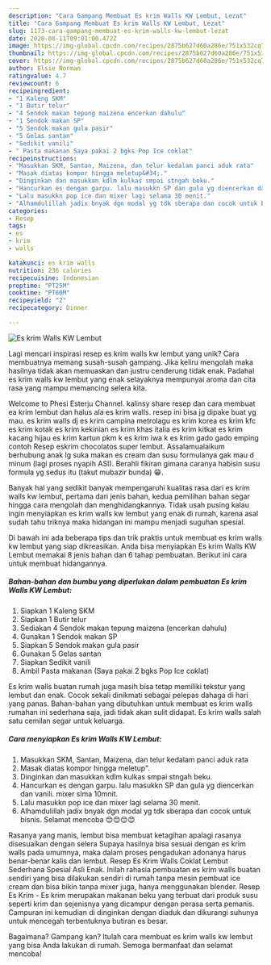 ```yaml
---
description: "Cara Gampang Membuat Es krim Walls KW Lembut, Lezat"
title: "Cara Gampang Membuat Es krim Walls KW Lembut, Lezat"
slug: 1173-cara-gampang-membuat-es-krim-walls-kw-lembut-lezat
date: 2020-08-11T09:01:00.472Z
image: https://img-global.cpcdn.com/recipes/2875b627d60a286e/751x532cq70/es-krim-walls-kw-lembut-foto-resep-utama.jpg
thumbnail: https://img-global.cpcdn.com/recipes/2875b627d60a286e/751x532cq70/es-krim-walls-kw-lembut-foto-resep-utama.jpg
cover: https://img-global.cpcdn.com/recipes/2875b627d60a286e/751x532cq70/es-krim-walls-kw-lembut-foto-resep-utama.jpg
author: Elsie Norman
ratingvalue: 4.7
reviewcount: 6
recipeingredient:
- "1 Kaleng SKM"
- "1 Butir telur"
- "4 Sendok makan tepung maizena encerkan dahulu"
- "1 Sendok makan SP"
- "5 Sendok makan gula pasir"
- "5 Gelas santan"
- "Sedikit vanili"
- " Pasta makanan Saya pakai 2 bgks Pop Ice coklat"
recipeinstructions:
- "Masukkan SKM, Santan, Maizena, dan telur kedalam panci aduk rata"
- "Masak diatas kompor hingga meletup&#34;."
- "Dinginkan dan masukkan kdlm kulkas smpai stngah beku."
- "Hancurkan es dengan garpu. lalu masukkn SP dan gula yg diencerkan dan vanili. mixer slma 10mnit."
- "Lalu masukkn pop ice dan mixer lagi selama 30 menit."
- "Alhamdulillah jadix bnyak dgn modal yg tdk sberapa dan cocok untuk bisnis. Selamat mencoba 😊😊😊😊"
categories:
- Resep
tags:
- es
- krim
- walls

katakunci: es krim walls 
nutrition: 236 calories
recipecuisine: Indonesian
preptime: "PT25M"
cooktime: "PT60M"
recipeyield: "2"
recipecategory: Dinner

---
```



![Es krim Walls KW Lembut](https://img-global.cpcdn.com/recipes/2875b627d60a286e/751x532cq70/es-krim-walls-kw-lembut-foto-resep-utama.jpg)

Lagi mencari inspirasi resep es krim walls kw lembut yang unik? Cara membuatnya memang susah-susah gampang. Jika keliru mengolah maka hasilnya tidak akan memuaskan dan justru cenderung tidak enak. Padahal es krim walls kw lembut yang enak selayaknya mempunyai aroma dan cita rasa yang mampu memancing selera kita.

Welcome to Phesi Esterju Channel. kalinsy share resep dan cara membuat ea krim lembut dan halus ala es krim walls. resep ini bisa jg dipake buat yg mau. es krim walls dj es krim campina metrolagu es krim korea es krim kfc es krim kotak es krim kekinian es krim khas italia es krim kitkat es krim kacang hijau es krim kartun pkm k es krim iwa k es krim gado gado emping contoh Resep eskrim chocolatos super lembut. Assalamualaikum berhubung anak lg suka makan es cream dan susu formulanya gak mau d minum (lagi proses nyapih ASI). Berahli fikiran gimana caranya habisin susu formula yg sedus itu (takut mubazir bunda) 😁.

Banyak hal yang sedikit banyak mempengaruhi kualitas rasa dari es krim walls kw lembut, pertama dari jenis bahan, kedua pemilihan bahan segar hingga cara mengolah dan menghidangkannya. Tidak usah pusing kalau ingin menyiapkan es krim walls kw lembut yang enak di rumah, karena asal sudah tahu triknya maka hidangan ini mampu menjadi suguhan spesial.


Di bawah ini ada beberapa tips dan trik praktis untuk membuat es krim walls kw lembut yang siap dikreasikan. Anda bisa menyiapkan Es krim Walls KW Lembut memakai 8 jenis bahan dan 6 tahap pembuatan. Berikut ini cara untuk membuat hidangannya.

<!--inarticleads1-->

##### Bahan-bahan dan bumbu yang diperlukan dalam pembuatan Es krim Walls KW Lembut:

1. Siapkan 1 Kaleng SKM
1. Siapkan 1 Butir telur
1. Sediakan 4 Sendok makan tepung maizena (encerkan dahulu)
1. Gunakan 1 Sendok makan SP
1. Siapkan 5 Sendok makan gula pasir
1. Gunakan 5 Gelas santan
1. Siapkan Sedikit vanili
1. Ambil  Pasta makanan (Saya pakai 2 bgks Pop Ice coklat)


Es krim walls buatan rumah juga masih bisa tetap memiliki tekstur yang lembut dan enak. Cocok sekali dinikmati sebagai pelepas dahaga di hari yang panas. Bahan-bahan yang dibutuhkan untuk membuat es krim walls rumahan ini sederhana saja, jadi tidak akan sulit didapat. Es krim walls salah satu cemilan segar untuk keluarga. 

<!--inarticleads2-->

##### Cara menyiapkan Es krim Walls KW Lembut:

1. Masukkan SKM, Santan, Maizena, dan telur kedalam panci aduk rata
1. Masak diatas kompor hingga meletup&#34;.
1. Dinginkan dan masukkan kdlm kulkas smpai stngah beku.
1. Hancurkan es dengan garpu. lalu masukkn SP dan gula yg diencerkan dan vanili. mixer slma 10mnit.
1. Lalu masukkn pop ice dan mixer lagi selama 30 menit.
1. Alhamdulillah jadix bnyak dgn modal yg tdk sberapa dan cocok untuk bisnis. Selamat mencoba 😊😊😊😊


Rasanya yang manis, lembut bisa membuat ketagihan apalagi rasanya disesuaikan dengan selera Supaya hasilnya bisa sesuai dengan es krim walls pada umumnya, maka dalam proses pengadukan adonanya harus benar-benar kalis dan lembut. Resep Es Krim Walls Coklat Lembut Sederhana Spesial Asli Enak. Inilah rahasia pembuatan es krim walls buatan sendiri yang bisa dilakukan sendiri di rumah tanpa mesin pembuat ice cream dan bisa bikin tanpa mixer juga, hanya menggunakan blender. Resep Es Krim - Es krim merupakan makanan beku yang terbuat dari produk susu seperti krim dan sejenisnya yang dicampur dengan perasa serta pemanis. Campuran ini kemudian di dinginkan dengan diaduk dan dikurangi suhunya untuk mencegah terbentuknya butiran es besar. 

Bagaimana? Gampang kan? Itulah cara membuat es krim walls kw lembut yang bisa Anda lakukan di rumah. Semoga bermanfaat dan selamat mencoba!
